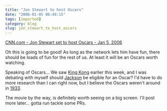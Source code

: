 ```yaml
---
title: "Jon Stewart to host Oscars"
date: "2006-01-05 06:48:15"
tags: [imported]
category: blog
slug: jon_stewart_to_host_oscars
---
```


<a href="https://www.cnn.com/2006/SHOWBIZ/Movies/01/05/film.oscars.reut/index.html">CNN.com - Jon Stewart set to host Oscars - Jan 5, 2006</a>

Oh this is going to be good! As long as the network lets him have fun, there should be loads of fun for the rest of us. At least it will be an Oscars worth watching.

Speaking of Oscars... We saw <a title="Kong" href="https://www.imdb.com/title/tt0360717/">King Kong</a> earlier this week, and I was debating with myself should <a href="https://www.imdb.com/name/nm0001392/">Jackson</a> be eligible for an Oscar? I'd have to do more research than I can right now, but I believe the Oscars weren't around in <a title="The Original" href="https://www.imdb.com/title/tt0024216/">1933</a>.

The movie by the way, is definitely worth seeing on a big screen. I'll post more later... gotta run tackle some PRs.

